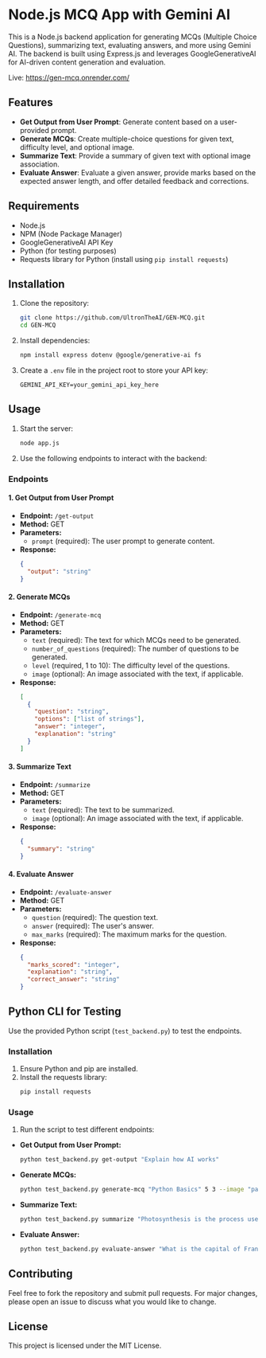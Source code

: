 # Node.js MCQ App with Gemini AI

This is a Node.js backend application for generating MCQs (Multiple Choice Questions), summarizing text, evaluating answers, and more using Gemini AI. The backend is built using Express.js and leverages GoogleGenerativeAI for AI-driven content generation and evaluation.

Live: https://gen-mcq.onrender.com/

## Features

- **Get Output from User Prompt**: Generate content based on a user-provided prompt.
- **Generate MCQs**: Create multiple-choice questions for given text, difficulty level, and optional image.
- **Summarize Text**: Provide a summary of given text with optional image association.
- **Evaluate Answer**: Evaluate a given answer, provide marks based on the expected answer length, and offer detailed feedback and corrections.

## Requirements

- Node.js
- NPM (Node Package Manager)
- GoogleGenerativeAI API Key
- Python (for testing purposes)
- Requests library for Python (install using `pip install requests`)

## Installation

1. Clone the repository:
    ```bash
    git clone https://github.com/UltronTheAI/GEN-MCQ.git
    cd GEN-MCQ
    ```

2. Install dependencies:
    ```bash
    npm install express dotenv @google/generative-ai fs
    ```

3. Create a `.env` file in the project root to store your API key:
    ```
    GEMINI_API_KEY=your_gemini_api_key_here
    ```

## Usage

1. Start the server:
    ```bash
    node app.js
    ```

2. Use the following endpoints to interact with the backend:

### Endpoints

#### 1. Get Output from User Prompt
- **Endpoint:** `/get-output`
- **Method:** GET
- **Parameters:**
  - `prompt` (required): The user prompt to generate content.
- **Response:**
  ```json
  {
    "output": "string"
  }
  ```

#### 2. Generate MCQs
- **Endpoint:** `/generate-mcq`
- **Method:** GET
- **Parameters:**
  - `text` (required): The text for which MCQs need to be generated.
  - `number_of_questions` (required): The number of questions to be generated.
  - `level` (required, 1 to 10): The difficulty level of the questions.
  - `image` (optional): An image associated with the text, if applicable.
- **Response:**
  ```json
  [
    {
      "question": "string",
      "options": ["list of strings"],
      "answer": "integer",
      "explanation": "string"
    }
  ]
  ```

#### 3. Summarize Text
- **Endpoint:** `/summarize`
- **Method:** GET
- **Parameters:**
  - `text` (required): The text to be summarized.
  - `image` (optional): An image associated with the text, if applicable.
- **Response:**
  ```json
  {
    "summary": "string"
  }
  ```

#### 4. Evaluate Answer
- **Endpoint:** `/evaluate-answer`
- **Method:** GET
- **Parameters:**
  - `question` (required): The question text.
  - `answer` (required): The user's answer.
  - `max_marks` (required): The maximum marks for the question.
- **Response:**
  ```json
  {
    "marks_scored": "integer",
    "explanation": "string",
    "correct_answer": "string"
  }
  ```

## Python CLI for Testing

Use the provided Python script (`test_backend.py`) to test the endpoints.

### Installation

1. Ensure Python and pip are installed.
2. Install the requests library:
    ```bash
    pip install requests
    ```

### Usage

1. Run the script to test different endpoints:

- **Get Output from User Prompt:**
    ```bash
    python test_backend.py get-output "Explain how AI works"
    ```

- **Generate MCQs:**
    ```bash
    python test_backend.py generate-mcq "Python Basics" 5 3 --image "path_to_image.jpg"
    ```

- **Summarize Text:**
    ```bash
    python test_backend.py summarize "Photosynthesis is the process used by plants to convert light energy into chemical energy." --image "path_to_image.jpg"
    ```

- **Evaluate Answer:**
    ```bash
    python test_backend.py evaluate-answer "What is the capital of France?" "Paris" 10
    ```

## Contributing

Feel free to fork the repository and submit pull requests. For major changes, please open an issue to discuss what you would like to change.

## License

This project is licensed under the MIT License.
